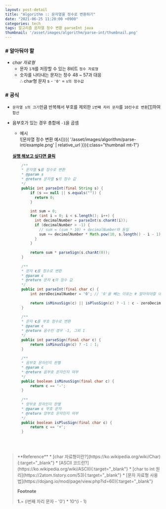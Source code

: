 ```yaml
---
layout: post-detail
title: "Algorithm :: 문자열을 정수로 변환하기"
date: "2021-06-25 11:20:00 +0900"
categories: tech
tags: 알고리즘 문자열 정수 변환 parseInt java 
thumbnail: '/asset/images/algorithm/parse-int/thumbnail.png'
---
```


### # 알아둬야 할
- *char 자료형*
    - 문자 `1개`를 저장할 수 있는 8비트 `정수 자료형`   
    - 숫자를 나타내는 문자는 정수 48 ~ 57과 대응   
    ∴ char형 문자 s - `'0'` = `s의 정수값`
    

 
### # 공식

- `문자열 s의 크기`만큼 반복해서 부호를 제외한 `i번째 자리 문자`를 `10진수로 변환`<a href="#footnote-1" class="footnote">[1]</a>하여 `합산`
- 음부호가 있는 경우 총합에 `-1`을 곱셈

    - 예시   
    ![문자열 정수 변환 예시]({{ '/asset/images/algorithm/parse-int/example.png' | relative_url }}){:class="thumbnail mt-1"}

    <br/>
    <a href="https://ideone.com/4OXink" target="_blank" class="btn-debugger">
        <strong><i class="fas fa-play-circle"></i> 실행 해보고 싶다면 클릭</strong>
    </a>

    ```java
        /**
        * 문자열 s를 정수로 변환
        * @param s
        * @return 문자열 s의 정수 값
        */
        public int parseInt(final String s) {
            if (s == null || s.equals("")) {
              return 0;
            }
            
            int sum = 0;
            for (int i = 0; i < s.length(); i++) {
              int decimalNumber = parseInt(s.charAt(i));
              if (decimalNumber > -1) {
                // sum = (sum * 10) + decimalNumber와 동일
                sum += decimalNumber * Math.pow(10, s.length() - i - 1); 
              }
            }
            
            return sum * parseSign(s.charAt(0));
        }
        
        /**
        * 문자 c를 정수로 변환
        * @param c
        * @return 문자 c의 정수 값
        */
        public int parseInt(final char c) {
            int zeroDecimalNumber = '0'; // '0'을 빼는 이유는 # 알아둬야할 내용 참고
            
            return isMinusSign(c) || isPlusSign(c) ? -1 : c - zeroDecimalNumber;
        }
        
        /**
        * 문자 c를 부호 정수로 변환
        * @param c
        * @return 음수인 경우 -1, 그외 1
        */
        public int parseSign(final char c) {
            return isMinusSign(c) ? -1 : 1;
        }
        
        /**
        * 음부호 문자인지 판별
        * @param c
        * @return 음부호 문자인지 여부
        */
        public boolean isMinusSign(final char c) {
            return c == '-';
        }
        
        /**
        * 양부호 문자인지 판별
        * @param c 부호 문자
        * @return 양부호 문자인지 여부
        */
        public boolean isPlusSign(final char c) {
            return c == '+';
        }
    ```

<br/>
<br/>
<blockquote markdown="1">
**Reference**
* [char 자료형이란?](https://ko.wikipedia.org/wiki/Char){:target="_blank"}
* [ASCII 코드란?](https://ko.wikipedia.org/wiki/ASCII){:target="_blank"}
* [char to int 원리](https://2atom.tistory.com/53){:target="_blank"}
* [문자 자료형 사용법](https://dojang.io/mod/page/view.php?id=60){:target="_blank"}

<br/>

**Footnote**
<p id="footnote-1" class="footnote-desc">
    <strong class="number">1.</strong>= (i번째 자리 문자 - '0') * 10^(i - 1)&nbsp;&nbsp;&nbsp;<a href="/tech/2021/06/22/algorithm-convert-n-vs-decimal/" target="_blank"><i class="fas fa-link"></i></a>
</p>
</blockquote>
